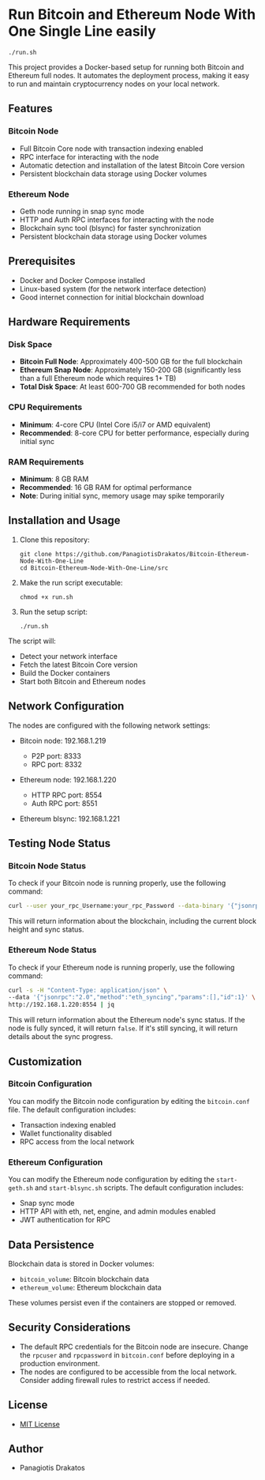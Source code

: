 # Run Bitcoin and Ethereum Node With One Single Line easily
    ./run.sh
This project provides a Docker-based setup for running both Bitcoin and Ethereum full nodes. It automates the deployment process, making it easy to run and maintain cryptocurrency nodes on your local network.

## Features

### Bitcoin Node
- Full Bitcoin Core node with transaction indexing enabled
- RPC interface for interacting with the node
- Automatic detection and installation of the latest Bitcoin Core version
- Persistent blockchain data storage using Docker volumes

### Ethereum Node
- Geth node running in snap sync mode
- HTTP and Auth RPC interfaces for interacting with the node
- Blockchain sync tool (blsync) for faster synchronization
- Persistent blockchain data storage using Docker volumes

## Prerequisites

- Docker and Docker Compose installed
- Linux-based system (for the network interface detection)
- Good internet connection for initial blockchain download

## Hardware Requirements

### Disk Space
- **Bitcoin Full Node**: Approximately 400-500 GB for the full blockchain
- **Ethereum Snap Node**: Approximately 150-200 GB (significantly less than a full Ethereum node which requires 1+ TB)
- **Total Disk Space**: At least 600-700 GB recommended for both nodes

### CPU Requirements
- **Minimum**: 4-core CPU (Intel Core i5/i7 or AMD equivalent)
- **Recommended**: 8-core CPU for better performance, especially during initial sync

### RAM Requirements
- **Minimum**: 8 GB RAM
- **Recommended**: 16 GB RAM for optimal performance
- **Note**: During initial sync, memory usage may spike temporarily

## Installation and Usage

1. Clone this repository:
   ```
   git clone https://github.com/PanagiotisDrakatos/Bitcoin-Ethereum-Node-With-One-Line
   cd Bitcoin-Ethereum-Node-With-One-Line/src
   ```

2. Make the run script executable:
   ```
   chmod +x run.sh
   ```

3. Run the setup script:
   ```
   ./run.sh
   ```

The script will:
- Detect your network interface
- Fetch the latest Bitcoin Core version
- Build the Docker containers
- Start both Bitcoin and Ethereum nodes

## Network Configuration

The nodes are configured with the following network settings:

- Bitcoin node: 192.168.1.219
  - P2P port: 8333
  - RPC port: 8332

- Ethereum node: 192.168.1.220
  - HTTP RPC port: 8554
  - Auth RPC port: 8551

- Ethereum blsync: 192.168.1.221

## Testing Node Status

### Bitcoin Node Status

To check if your Bitcoin node is running properly, use the following command:

```bash
curl --user your_rpc_Username:your_rpc_Password --data-binary '{"jsonrpc":"1.0","id":"curl","method":"getblockchaininfo","params":[]}' -H 'content-type:text/plain;' http://192.168.1.219:8332/ | jq
```

This will return information about the blockchain, including the current block height and sync status.

### Ethereum Node Status

To check if your Ethereum node is running properly, use the following command:

```bash
curl -s -H "Content-Type: application/json" \
--data '{"jsonrpc":"2.0","method":"eth_syncing","params":[],"id":1}' \
http://192.168.1.220:8554 | jq
```

This will return information about the Ethereum node's sync status. If the node is fully synced, it will return `false`. If it's still syncing, it will return details about the sync progress.

## Customization

### Bitcoin Configuration

You can modify the Bitcoin node configuration by editing the `bitcoin.conf` file. The default configuration includes:

- Transaction indexing enabled
- Wallet functionality disabled
- RPC access from the local network

### Ethereum Configuration

You can modify the Ethereum node configuration by editing the `start-geth.sh` and `start-blsync.sh` scripts. The default configuration includes:

- Snap sync mode
- HTTP API with eth, net, engine, and admin modules enabled
- JWT authentication for RPC

## Data Persistence

Blockchain data is stored in Docker volumes:

- `bitcoin_volume`: Bitcoin blockchain data
- `ethereum_volume`: Ethereum blockchain data

These volumes persist even if the containers are stopped or removed.

## Security Considerations

- The default RPC credentials for the Bitcoin node are insecure. Change the `rpcuser` and `rpcpassword` in `bitcoin.conf` before deploying in a production environment.
- The nodes are configured to be accessible from the local network. Consider adding firewall rules to restrict access if needed.

## License

- [MIT License](https://github.com/PanagiotisDrakatos/Bitcoin-Ethereum-Node-With-One-Line/blob/main/LICENSE)

## Author

- Panagiotis Drakatos
